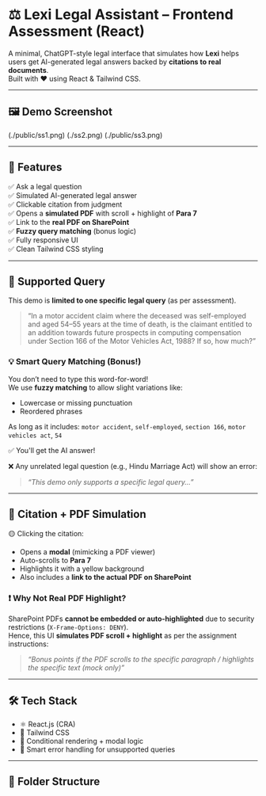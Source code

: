 # ⚖️ Lexi Legal Assistant – Frontend Assessment (React)

A minimal, ChatGPT-style legal interface that simulates how **Lexi** helps users get AI-generated legal answers backed by **citations to real documents**.  
Built with ❤️ using React & Tailwind CSS.

---

## 🖼️ Demo Screenshot

(./public/ss1.png)
(./ss2.png) 
(./public/ss3.png) 

---

## 🚀 Features

✅ Ask a legal question  
✅ Simulated AI-generated legal answer  
✅ Clickable citation from judgment  
✅ Opens a **simulated PDF** with scroll + highlight of **Para 7**  
✅ Link to the **real PDF on SharePoint**  
✅ **Fuzzy query matching** (bonus logic)  
✅ Fully responsive UI  
✅ Clean Tailwind CSS styling  

---

## 🧪 Supported Query

This demo is **limited to one specific legal query** (as per assessment).  

> “In a motor accident claim where the deceased was self-employed and aged 54–55 years at the time of death, is the claimant entitled to an addition towards future prospects in computing compensation under Section 166 of the Motor Vehicles Act, 1988? If so, how much?”

### 💡 Smart Query Matching (Bonus!)
You don’t need to type this word-for-word!  
We use **fuzzy matching** to allow slight variations like:
- Lowercase or missing punctuation
- Reordered phrases

As long as it includes:
`motor accident`, `self-employed`, `section 166`, `motor vehicles act`, `54`

✅ You'll get the AI answer!

❌ Any unrelated legal question (e.g., Hindu Marriage Act) will show an error:
> _“This demo only supports a specific legal query...”_

---

## 📄 Citation + PDF Simulation

🟡 Clicking the citation:
- Opens a **modal** (mimicking a PDF viewer)
- Auto-scrolls to **Para 7**
- Highlights it with a yellow background
- Also includes a **link to the actual PDF on SharePoint**

### ❗ Why Not Real PDF Highlight?

SharePoint PDFs **cannot be embedded or auto-highlighted** due to security restrictions (`X-Frame-Options: DENY`).  
Hence, this UI **simulates PDF scroll + highlight** as per the assignment instructions:

> _“Bonus points if the PDF scrolls to the specific paragraph / highlights the specific text (mock only)”_

---

## 🛠 Tech Stack

- ⚛️ React.js (CRA)
- 🎨 Tailwind CSS
- 🔀 Conditional rendering + modal logic
- 💬 Smart error handling for unsupported queries

---

## 📂 Folder Structure

